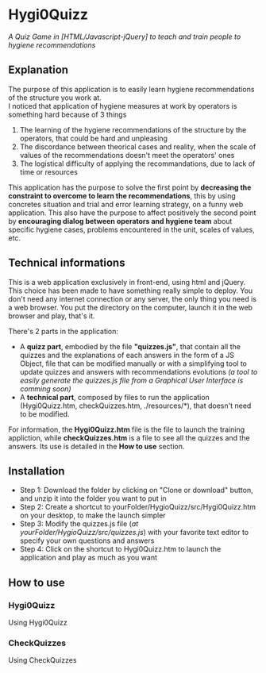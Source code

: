 # Hygi0Quizz
*A Quiz Game in [HTML/Javascript-jQuery] to teach and train people to hygiene recommendations*

## Explanation
The purpose of this application is to easily learn hygiene recommendations of the structure you work at.  
I noticed that application of hygiene measures at work by operators is something hard because of 3 things
1) The learning of the hygiene recommendations of the structure by the operators, that could be hard and unpleasing
2) The discordance between theorical cases and reality, when the scale of values of the recommendations doesn't meet the operators' ones
3) The logistical difficulty of applying the recommandations, due to lack of time or resources

This application has the purpose to solve the first point by **decreasing the constraint to overcome to learn the recommendations**, this by using concretes situation and trial and error learning strategy, on a funny web application.
This also have the purpose to affect positively the second point by **encouraging dialog between operators and hygiene team** about specific hygiene cases, problems encountered in the unit, scales of values, etc.

## Technical informations
This is a web application exclusively in front-end, using html and jQuery. This choice has been made to have something really simple to deploy. You don't need any internet connection or any server, the only thing you need is a web browser. You put the directory on the computer, launch it in the web browser and play, that's it.  
  
There's 2 parts in the application: 
- A **quizz part**, embodied by the file **"quizzes.js"**, that contain all the quizzes and the explanations of each answers in the form of a JS Object, file that can be modified manually or with a simplifying tool to update quizzes and answers with recommendations evolutions *(a tool to easily generate the quizzes.js file from a Graphical User Interface is comming soon)*
- A **technical part**, composed by files to run the application (Hygi0Quizz.htm, checkQuizzes.htm, ./resources/\*), that doesn't need to be modified.

For information, the **Hygi0Quizz.htm** file is the file to launch the training appliction, while **checkQuizzes.htm** is a file to see all the quizzes and the answers. Its use is detailed in the **How to use** section. 

## Installation
- Step 1: Download the folder by clicking on "Clone or download" button, and unzip it into the folder you want to put in 
- Step 2: Create a shortcut to yourFolder/HygioQuizz/src/Hygi0Quizz.htm on your desktop, to make the launch simpler
- Step 3: Modify the quizzes.js file (*at yourFolder/HygioQuizz/src/quizzes.js*) with your favorite text editor to specify your own questions and answers
- Step 4: Click on the shortcut to Hygi0Quizz.htm to launch the application and play as much as you want

## How to use
### Hygi0Quizz
Using Hygi0Quizz
### CheckQuizzes
Using CheckQuizzes





